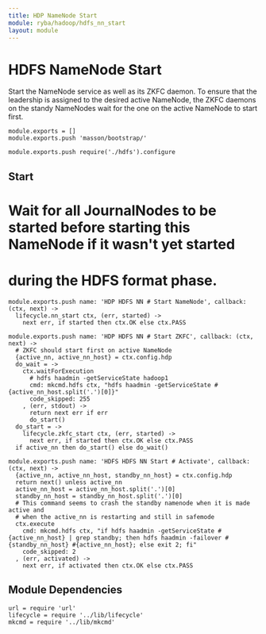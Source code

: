 ```yaml
---
title: HDP NameNode Start
module: ryba/hadoop/hdfs_nn_start
layout: module
---
```


# HDFS NameNode Start

Start the NameNode service as well as its ZKFC daemon. To ensure that the 
leadership is assigned to the desired active NameNode, the ZKFC daemons on
the standy NameNodes wait for the one on the active NameNode to start first.

    module.exports = []
    module.exports.push 'masson/bootstrap/'

    module.exports.push require('./hdfs').configure

## Start

# Wait for all JournalNodes to be started before starting this NameNode if it wasn't yet started
# during the HDFS format phase.

    module.exports.push name: 'HDP HDFS NN # Start NameNode', callback: (ctx, next) ->
      lifecycle.nn_start ctx, (err, started) ->
        next err, if started then ctx.OK else ctx.PASS

    module.exports.push name: 'HDP HDFS NN # Start ZKFC', callback: (ctx, next) ->
      # ZKFC should start first on active NameNode
      {active_nn, active_nn_host} = ctx.config.hdp
      do_wait = ->
        ctx.waitForExecution
          # hdfs haadmin -getServiceState hadoop1
          cmd: mkcmd.hdfs ctx, "hdfs haadmin -getServiceState #{active_nn_host.split('.')[0]}"
          code_skipped: 255
        , (err, stdout) ->
          return next err if err
          do_start()
      do_start = ->
        lifecycle.zkfc_start ctx, (err, started) ->
          next err, if started then ctx.OK else ctx.PASS
      if active_nn then do_start() else do_wait()

    module.exports.push name: 'HDFS HDFS NN Start # Activate', callback: (ctx, next) ->
      {active_nn, active_nn_host, standby_nn_host} = ctx.config.hdp
      return next() unless active_nn
      active_nn_host = active_nn_host.split('.')[0]
      standby_nn_host = standby_nn_host.split('.')[0]
      # This command seems to crash the standby namenode when it is made active and
      # when the active_nn is restarting and still in safemode
      ctx.execute
        cmd: mkcmd.hdfs ctx, "if hdfs haadmin -getServiceState #{active_nn_host} | grep standby; then hdfs haadmin -failover #{standby_nn_host} #{active_nn_host}; else exit 2; fi"
        code_skipped: 2
      , (err, activated) ->
        next err, if activated then ctx.OK else ctx.PASS

## Module Dependencies

    url = require 'url'
    lifecycle = require '../lib/lifecycle'
    mkcmd = require '../lib/mkcmd'


